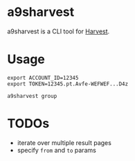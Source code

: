 # a9sharvest

a9sharvest is a CLI tool for [Harvest](https://www.getharvest.com/).

# Usage

```shell
export ACCOUNT_ID=12345
export TOKEN=12345.pt.Avfe-WEFWEF...D4z

a9sharvest group
```

# TODOs
- iterate over multiple result pages
- specify `from` and `to` params
